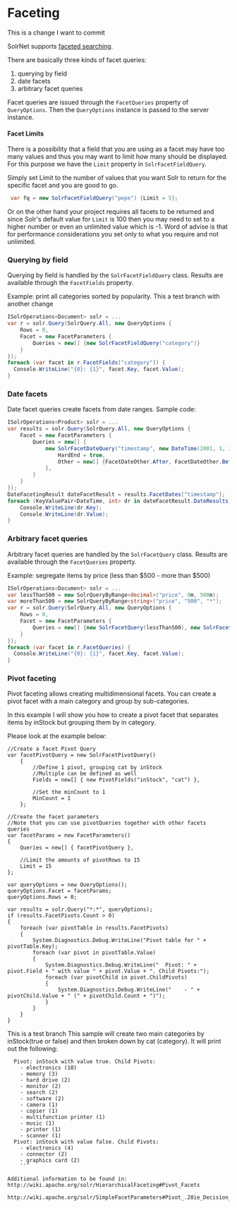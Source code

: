 # Faceting

This is a change I want to commit

SolrNet supports [faceted searching](https://cwiki.apache.org/confluence/display/solr/Faceting).

There are basically three kinds of facet queries:

 1. querying by field
 1. date facets
 1. arbitrary facet queries

Facet queries are issued through the `FacetQueries` property of `QueryOptions`. Then the `QueryOptions` instance is passed to the server instance.

#### Facet Limits
There is a possibility that a field that you are using as a facet may have too many values and thus you may want to limit how many should be displayed. For this purpose we have the `Limit` property in `SolrFacetFieldQuery`.

Simply set Limit to the number of values that you want Solr to return for the specific facet and you are good to go.
```c#
 var fq = new SolrFacetFieldQuery("pepe") {Limit = 5};
```

Or on the other hand your project requires all facets to be returned and since Solr's default value for `Limit` is 100 then you may need to set to a higher number or even an unlimited value which is -1.  Word of advise is that for performance considerations you set only to what you require and not unlimited.

### Querying by field
Querying by field is handled by the `SolrFacetFieldQuery` class. Results are available through the `FacetFields` property.

Example: print all categories sorted by popularity.
This a test branch with another change

```c#
ISolrOperations<Document> solr = ...
var r = solr.Query(SolrQuery.All, new QueryOptions {
    Rows = 0,
    Facet = new FacetParameters {
        Queries = new[] {new SolrFacetFieldQuery("category")}
    }
});
foreach (var facet in r.FacetFields["category"]) {
  Console.WriteLine("{0}: {1}", facet.Key, facet.Value);
}
```

### Date facets
Date facet queries create facets from date ranges. Sample code:

```C#
ISolrOperations<Product> solr = ...
var results = solr.Query(SolrQuery.All, new QueryOptions {
    Facet = new FacetParameters {
        Queries = new[] {
            new SolrFacetDateQuery("timestamp", new DateTime(2001, 1, 1).AddDays(-1) /* range start */, new DateTime(2001, 1, 1).AddMonths(1) /* range end */, "+1DAY" /* gap */) {
                HardEnd = true,
                Other = new[] {FacetDateOther.After, FacetDateOther.Before}
            },
        }
    }
});
DateFacetingResult dateFacetResult = results.FacetDates["timestamp"];
foreach (KeyValuePair<DateTime, int> dr in dateFacetResult.DateResults) {
    Console.WriteLine(dr.Key);
    Console.WriteLine(dr.Value);
}
```

### Arbitrary facet queries
Arbitrary facet queries are handled by the `SolrFacetQuery` class. Results are available through the `FacetQueries` property.

Example: segregate items by price (less than $500 - more than $500)

```C#
ISolrOperations<Document> solr = ...
var lessThan500 = new SolrQueryByRange<decimal>("price", 0m, 500m);
var moreThan500 = new SolrQueryByRange<string>("price", "500", "*");
var r = solr.Query(SolrQuery.All, new QueryOptions {
    Rows = 0,
    Facet = new FacetParameters {
        Queries = new[] {new SolrFacetQuery(lessThan500), new SolrFacetQuery(moreThan500)}
    }
});
foreach (var facet in r.FacetQueries) {
  Console.WriteLine("{0}: {1}", facet.Key, facet.Value);
}
```

### Pivot faceting
Pivot faceting allows creating multidimensional facets. You can create a pivot facet with a main category and group by sub-categories. 

In this example I will show you how to create a pivot facet that separates items by inStock but grouping them by in category.

Please look at the example below:
```
//Create a facet Pivot Query
var facetPivotQuery = new SolrFacetPivotQuery()
    {
        //Define 1 pivot, grouping cat by inStock
        //Multiple can be defined as well
        Fields = new[] { new PivotFields("inStock", "cat") },

        //Set the minCount to 1
        MinCount = 1
    };

//Create the facet parameters
//Note that you can use pivotQueries together with other facets queries
var facetParams = new FacetParameters()
{
    Queries = new[] { facetPivotQuery },

    //Limit the amounts of pivotRows to 15
    Limit = 15
};

var queryOptions = new QueryOptions();
queryOptions.Facet = facetParams;
queryOptions.Rows = 0;

var results = solr.Query("*:*", queryOptions);
if (results.FacetPivots.Count > 0)
{
    foreach (var pivotTable in results.FacetPivots)
    {
        System.Diagnostics.Debug.WriteLine("Pivot table for " + pivotTable.Key);
        foreach (var pivot in pivotTable.Value)
        {
            System.Diagnostics.Debug.WriteLine("  Pivot: " + pivot.Field + " with value " + pivot.Value + ". Child Pivots:");
            foreach (var pivotChild in pivot.ChildPivots)
            {
                System.Diagnostics.Debug.WriteLine("    - " + pivotChild.Value + " (" + pivotChild.Count + ")");
            }
        }
    }
}
```
This is a test branch
This sample will create two main categories by inStock(true or false) and then broken down by cat (category). It will print out the following:
```
  Pivot: inStock with value true. Child Pivots:
    - electronics (10)
    - memory (3)
    - hard drive (2)
    - monitor (2)
    - search (2)
    - software (2)
    - camera (1)
    - copier (1)
    - multifunction printer (1)
    - music (1)
    - printer (1)
    - scanner (1)
  Pivot: inStock with value false. Child Pivots:
    - electronics (4)
    - connector (2)
    - graphics card (2)
    ```

Additional information to be found in:
http://wiki.apache.org/solr/HierarchicalFaceting#Pivot_Facets

http://wiki.apache.org/solr/SimpleFacetParameters#Pivot_.28ie_Decision_Tree.29_Faceting

